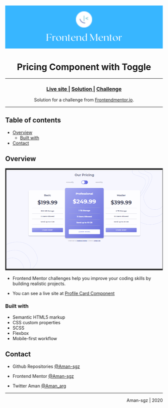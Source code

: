 ![portada frontend mentor](/images/frontend_portada.png)

<h1 align="center">Pricing Component with Toggle</h1>

<hr>


<div align="center">
  <h3>
    <a href="https://pricing-component-with-toggle-brown.vercel.app/">
      Live site
    </a>
    <span> | </span>
    <a href="https://www.frontendmentor.io/solutions/pricing-component-with-toggle-VaoZXht6V">
      Solution
    </a>
    <span> | </span>
    <a href="https://www.frontendmentor.io/challenges/pricing-component-with-toggle-8vPwRMIC">
      Challenge
    </a>
  </h3>
</div>

<div align="center">
   Solution for a challenge from  <a href="https://www.frontendmentor.io/" target="_blank">Frontendmentor.io</a>.
</div>

---

## Table of contents

- [Overview](#overview)
  - [Built with](#built-with)
- [Contact](#contact)


<!-- Overview section -->
## Overview
![preview screenshot](images/preview.png)

- Frontend Mentor challenges help you improve your coding skills by building realistic projects. 

- You can see a live site at [Profile Card Component](https://pricing-component-with-toggle-brown.vercel.app/)




### Built with 

- Semantic HTML5 markup
- CSS custom properties
- SCSS
- Flexbox
- Mobile-first workflow

<!-- Contact section -->

##  Contact

- Github Repositories [@Aman-sgz](https://github.com/Aman-sgz/)

- Frontend Mentor [@Aman-sgz](https://www.frontendmentor.io/profile/Aman-sgz)

- Twitter Aman [@Aman_arg](https://www.twitter.com/Aman_arg)  

---

<div align="right">
    <p>Aman-sgz | 2020</p>
</div>

